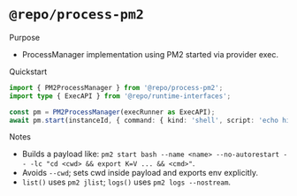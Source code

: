 # `@repo/process-pm2`

Purpose
- ProcessManager implementation using PM2 started via provider exec.

Quickstart
```ts
import { PM2ProcessManager } from '@repo/process-pm2';
import type { ExecAPI } from '@repo/runtime-interfaces';

const pm = PM2ProcessManager(execRunner as ExecAPI);
await pm.start(instanceId, { command: { kind: 'shell', script: 'echo hi', name: 'demo' }, restart: 'never' });
```

Notes
- Builds a payload like: `pm2 start bash --name <name> --no-autorestart -- -lc "cd <cwd> && export K=V ... && <cmd>"`.
- Avoids `--cwd`; sets cwd inside payload and exports env explicitly.
- `list()` uses `pm2 jlist`; `logs()` uses `pm2 logs --nostream`.

